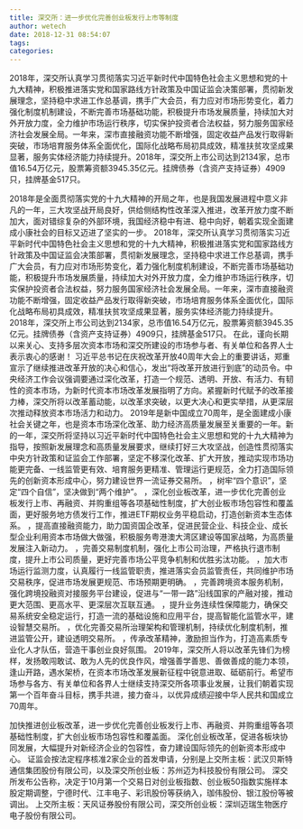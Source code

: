 ```yaml
---
title: 深交所：进一步优化完善创业板发行上市等制度
author: wetech
date: 2018-12-31 08:54:07
tags: 
categories: 
---
```

2018年，深交所认真学习贯彻落实习近平新时代中国特色社会主义思想和党的十九大精神，积极推进落实党和国家路线方针政策及中国证监会决策部署，贯彻新发展理念，坚持稳中求进工作总基调，携手广大会员，有力应对市场形势变化，着力强化制度机制建设，不断完善市场基础功能，积极提升市场发展质量，持续加大对外开放力度，全力维护市场运行秩序，切实保护投资者合法权益，努力服务国家经济社会发展全局。一年来，深市直接融资功能不断增强，固定收益产品发行取得新突破，市场培育服务体系全面优化，国际化战略布局初具成效，精准扶贫攻坚成果显著，服务实体经济能力持续提升。2018年，深交所上市公司达到2134家，总市值16.54万亿元，股票筹资额3945.35亿元。挂牌债券（含资产支持证券）4909只，挂牌基金517只。
<!-- more -->
2018年是全面贯彻落实党的十九大精神的开局之年，也是我国发展进程中意义非凡的一年，三大攻坚战开局良好，供给侧结构性改革深入推进，改革开放力度不断加大，面对错综复杂的外部环境，我国经济稳中有进、稳中向好，朝着实现全面建成小康社会的目标又迈进了坚实的一步。
2018年，深交所认真学习贯彻落实习近平新时代中国特色社会主义思想和党的十九大精神，积极推进落实党和国家路线方针政策及中国证监会决策部署，贯彻新发展理念，坚持稳中求进工作总基调，携手广大会员，有力应对市场形势变化，着力强化制度机制建设，不断完善市场基础功能，积极提升市场发展质量，持续加大对外开放力度，全力维护市场运行秩序，切实保护投资者合法权益，努力服务国家经济社会发展全局。一年来，深市直接融资功能不断增强，固定收益产品发行取得新突破，市场培育服务体系全面优化，国际化战略布局初具成效，精准扶贫攻坚成果显著，服务实体经济能力持续提升。2018年，深交所上市公司达到2134家，总市值16.54万亿元，股票筹资额3945.35亿元。挂牌债券（含资产支持证券）4909只，挂牌基金517只。
在此，谨向长期以来关心、支持多层次资本市场和深交所建设的市场参与者、有关单位和各界人士表示衷心的感谢！
习近平总书记在庆祝改革开放40周年大会上的重要讲话，郑重宣示了继续推进改革开放的决心和信心，发出“将改革开放进行到底”的动员令。中央经济工作会议强调要通过深化改革，打造一个规范、透明、开放、有活力、有韧性的资本市场，为新时代资本市场改革发展指明了方向。紧握新时代赋予的改革接力棒，深交所将以改革蓄动能，以改革求突破，以更大决心和更实举措，从更深层次推动释放资本市场活力和动力。
2019年是新中国成立70周年，是全面建成小康社会关键之年，也是资本市场深化改革、助力经济高质量发展至关重要的一年。新的一年，深交所将坚持以习近平新时代中国特色社会主义思想和党的十九大精神为指导，按照新发展理念和高质量发展要求，继续打好三大攻坚战，创造性贯彻落实中央方针政策和证监会工作部署，坚定不移深化改革、扩大开放，推动实现市场功能更完备、一线监管更有效、培育服务更精准、管理运行更规范，全力打造国际领先的创新资本形成中心，努力建设世界一流证券交易所。
，树牢“四个意识”，坚定“四个自信”，坚决做到“两个维护”。
，深化创业板改革，进一步优化完善创业板发行上市、再融资、并购重组等各项基础性制度，扩大创业板市场包容性和覆盖面，更好服务地方债发行工作，推进ETF期权业务平稳启动，打造创新资本生态体系。
，提高直接融资能力，助力国资国企改革，促进民营企业、科技企业、成长型企业利用资本市场做大做强，积极服务粤港澳大湾区建设等国家战略，为高质量发展注入新动力。
，完善交易制度机制，强化上市公司治理，严格执行退市制度，提升上市公司质量，更好完善市场公平竞争机制和优胜劣汰功能。
，加大市场运行监测力度，认真履行一线监管职责，推进落实会员监管责任，共同维护市场交易秩序，促进市场发展更规范、市场预期更明确。
，完善跨境资本服务机制，强化跨境投融资对接服务平台建设，促进与“一带一路”沿线国家的产融对接，推动更大范围、更高水平、更深层次互联互通。
，提升业务连续性保障能力，确保交易系统安全稳定运行，打造一流的基础设施和应用平台，提高智能化监管水平，建设智慧交易所。
，优化完善交易所治理架构和管理机制，持续优化制度机制，推进监管公开，建设透明交易所。
，传承改革精神，激励担当作为，打造高素质专业化人才队伍，营造干事创业良好氛围。
2019年，深交所人将以改革先锋们为榜样，发扬敢闯敢试、敢为人先的优良作风，增强善学善思、善做善成的能力本领，逢山开路，遇水架桥，在资本市场改革发展新征程中锐意进取、砥砺前行。希望市场参与各方、有关单位和各界人士继续支持深交所各项事业发展，让我们朝着实现第一个百年奋斗目标，携手共进，接力奋斗，以优异成绩迎接中华人民共和国成立70周年。
 
 
加快推进创业板改革，进一步优化完善创业板发行上市、再融资、并购重组等各项基础性制度，扩大创业板市场包容性和覆盖面。
深化创业板改革，促进各板块协同发展，大幅提升对新经济企业的包容性，奋力建设国际领先的创新资本形成中心。
证监会按法定程序核准2家企业的首发申请，分别是上交所主板：武汉贝斯特通信集团股份有限公司，以及深交所创业板：苏州迈为科技股份有限公司。
深交所发布公告称，决定于10月第一个交易日对创业板指数、创业板50指数实施样本股定期调整，宁德时代、江丰电子、彩讯股份等获纳入，珈伟股份、银江股份等被调出。 
上交所主板：天风证券股份有限公司，深交所创业板：深圳迈瑞生物医疗电子股份有限公司。
